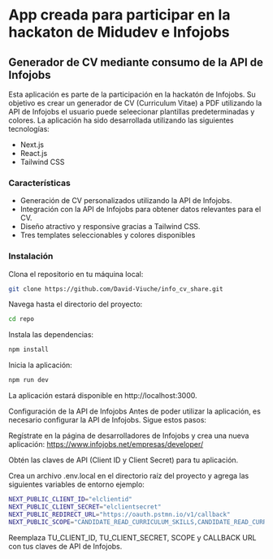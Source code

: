# App creada para participar en la hackaton de Midudev e Infojobs


## Generador de CV mediante consumo de la API de Infojobs

Esta aplicación es parte de la participación en la hackatón de Infojobs. Su objetivo es crear un generador de CV (Curriculum Vitae) a PDF utilizando la API de Infojobs el usuario puede seleecionar plantillas predeterminadas y colores. La aplicación ha sido desarrollada utilizando las siguientes tecnologías:

- Next.js
- React.js
- Tailwind CSS

### Características
- Generación de CV personalizados utilizando la API de Infojobs.
- Integración con la API de Infojobs para obtener datos relevantes para el CV.
- Diseño atractivo y responsive gracias a Tailwind CSS.
- Tres templates seleccionables y colores disponibles 

### Instalación
Clona el repositorio en tu máquina local:
```bash
git clone https://github.com/David-Viuche/info_cv_share.git
```
Navega hasta el directorio del proyecto:
```bash
cd repo
```
Instala las dependencias:
```bash
npm install
```
Inicia la aplicación:
```bash
npm run dev
```
La aplicación estará disponible en http://localhost:3000.

Configuración de la API de Infojobs
Antes de poder utilizar la aplicación, es necesario configurar la API de Infojobs. Sigue estos pasos:

Regístrate en la página de desarrolladores de Infojobs y crea una nueva aplicación: https://www.infojobs.net/empresas/developer/

Obtén las claves de API (Client ID y Client Secret) para tu aplicación.

Crea un archivo .env.local en el directorio raíz del proyecto y agrega las siguientes variables de entorno ejemplo:

```bash
NEXT_PUBLIC_CLIENT_ID="elclientid"
NEXT_PUBLIC_CLIENT_SECRET="elclientsecret"
NEXT_PUBLIC_REDIRECT_URL="https://oauth.pstmn.io/v1/callback"
NEXT_PUBLIC_SCOPE="CANDIDATE_READ_CURRICULUM_SKILLS,CANDIDATE_READ_CURRICULUM_PERSONAL_DATA,CANDIDATE_READ_CURRICULUM_FUTURE_JOB,CANDIDATE_READ_CURRICULUM_EXPERIENCE,CANDIDATE_READ_CURRICULUM_EDUCATION,CANDIDATE_PROFILE_WITH_EMAIL,CV"
```
Reemplaza TU_CLIENT_ID, TU_CLIENT_SECRET, SCOPE y CALLBACK URL con tus claves de API de Infojobs.
